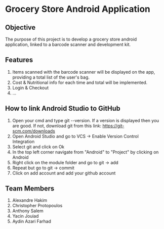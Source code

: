 # Grocery Store Android Application

## Objective

The purpose of this project is to develop a grocery store android application, linked to a barcode scanner and development kit. 

## Features

1. Items scanned with the barcode scanner will be displayed on the app, providing a total list of the user's bag.
2. Cost & Nutritional info for each time and total will be implemented.
3. Login & Checkout
4. ...

## How to link Android Studio to GitHub

1. Open your cmd and type git --version. If a version is displayed then you are good. If not, download git from this link: https://git-scm.com/downloads
2. Open Android Studio and go to VCS -> Enable Version Control Integration
3. Select git and click on Ok
4. In the top left corner navigate from "Android" to "Project" by clicking on Android
5. Right click on the module folder and go to git -> add
6. Repeat but go to git -> commit
7. Click on add account and add your github account


## Team Members

1. Alexandre Hakim
2. Christopher Protopoulos
3. Anthony Salem
4. Yacin Jouiad
5. Aydin Azari Farhad


